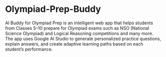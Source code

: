 # Olympiad-Prep-Buddy
AI Buddy for Olympiad Prep is an intelligent web app that helps students from Classes 5–10 prepare for Olympiad exams such as NSO (National Science Olympiad) and Logical Reasoning competitions and many more.
The app uses Google AI Studio to generate personalized practice questions, explain answers, and create adaptive learning paths based on each student’s performance.

